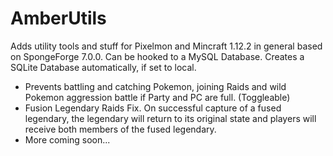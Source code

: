 # AmberUtils
Adds utility tools and stuff for Pixelmon and Mincraft 1.12.2 in general based on SpongeForge 7.0.0.
Can be hooked to a MySQL Database. Creates a SQLite Database automatically, if set to local.

- Prevents battling and catching Pokemon, joining Raids and wild Pokemon aggression battle if Party and PC are full. (Toggleable)
- Fusion Legendary Raids Fix. On successful capture of a fused legendary, the legendary will return to its original state and players will receive both members of the fused legendary.
- More coming soon...
